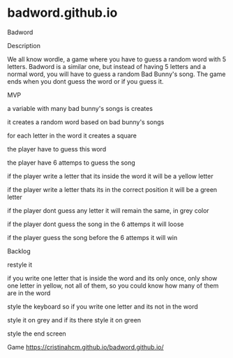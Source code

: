 # badword.github.io

Badword

Description

We all know wordle, a game where you have to guess a random word with 5 letters. Badword is a similar one, but instead of having 5 letters and a normal word, you will have to guess a random Bad Bunny's song. The game ends when you dont guess the word or if you guess it.

MVP

a variable with many bad bunny's songs is creates

it creates a random word based on bad bunny's songs

for each letter in the word it creates a square

the player have to guess this word 

the player have 6 attemps to guess the song

if the player write a letter that its inside the word it will be a yellow letter

if the player write a letter thats its in the correct position it will be a green letter

if the player dont guess any letter it will remain the same, in grey color

if the player dont guess the song in the 6 attemps it will loose

if the player guess the song before the 6 attemps it will win

Backlog

restyle it

if you write one letter that is inside the word and its only once, only 
show one letter in yellow, not all of them, so you could know how many of them are in the word

style the keyboard so if you write one letter and its not in the word 

style it on grey and if its there style it on green

style the end screen

Game
https://cristinahcm.github.io/badword.github.io/